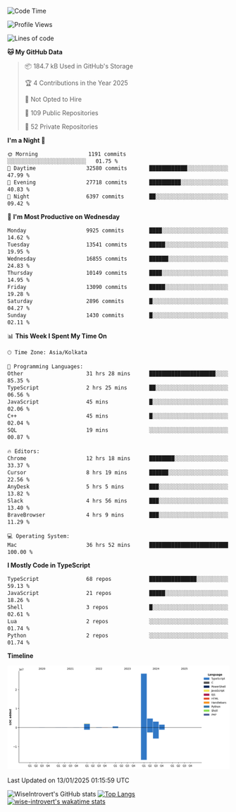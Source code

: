 <!--START_SECTION:waka-->
![Code Time](http://img.shields.io/badge/Code%20Time-2%2C111%20hrs%2020%20mins-blue)

![Profile Views](http://img.shields.io/badge/Profile%20Views-0-blue)

![Lines of code](https://img.shields.io/badge/From%20Hello%20World%20I%27ve%20Written-40.8%20million%20lines%20of%20code-blue)

**🐱 My GitHub Data** 

> 📦 184.7 kB Used in GitHub's Storage 
 > 
> 🏆 4 Contributions in the Year 2025
 > 
> 🚫 Not Opted to Hire
 > 
> 📜 109 Public Repositories 
 > 
> 🔑 52 Private Repositories 
 > 
**I'm a Night 🦉** 

```text
🌞 Morning                1191 commits        ░░░░░░░░░░░░░░░░░░░░░░░░░   01.75 % 
🌆 Daytime                32580 commits       ████████████░░░░░░░░░░░░░   47.99 % 
🌃 Evening                27718 commits       ██████████░░░░░░░░░░░░░░░   40.83 % 
🌙 Night                  6397 commits        ██░░░░░░░░░░░░░░░░░░░░░░░   09.42 % 
```
📅 **I'm Most Productive on Wednesday** 

```text
Monday                   9925 commits        ████░░░░░░░░░░░░░░░░░░░░░   14.62 % 
Tuesday                  13541 commits       █████░░░░░░░░░░░░░░░░░░░░   19.95 % 
Wednesday                16855 commits       ██████░░░░░░░░░░░░░░░░░░░   24.83 % 
Thursday                 10149 commits       ████░░░░░░░░░░░░░░░░░░░░░   14.95 % 
Friday                   13090 commits       █████░░░░░░░░░░░░░░░░░░░░   19.28 % 
Saturday                 2896 commits        █░░░░░░░░░░░░░░░░░░░░░░░░   04.27 % 
Sunday                   1430 commits        █░░░░░░░░░░░░░░░░░░░░░░░░   02.11 % 
```


📊 **This Week I Spent My Time On** 

```text
🕑︎ Time Zone: Asia/Kolkata

💬 Programming Languages: 
Other                    31 hrs 28 mins      █████████████████████░░░░   85.35 % 
TypeScript               2 hrs 25 mins       ██░░░░░░░░░░░░░░░░░░░░░░░   06.56 % 
JavaScript               45 mins             █░░░░░░░░░░░░░░░░░░░░░░░░   02.06 % 
C++                      45 mins             █░░░░░░░░░░░░░░░░░░░░░░░░   02.04 % 
SQL                      19 mins             ░░░░░░░░░░░░░░░░░░░░░░░░░   00.87 % 

🔥 Editors: 
Chrome                   12 hrs 18 mins      ████████░░░░░░░░░░░░░░░░░   33.37 % 
Cursor                   8 hrs 19 mins       ██████░░░░░░░░░░░░░░░░░░░   22.56 % 
AnyDesk                  5 hrs 5 mins        ███░░░░░░░░░░░░░░░░░░░░░░   13.82 % 
Slack                    4 hrs 56 mins       ███░░░░░░░░░░░░░░░░░░░░░░   13.40 % 
BraveBrowser             4 hrs 9 mins        ███░░░░░░░░░░░░░░░░░░░░░░   11.29 % 

💻 Operating System: 
Mac                      36 hrs 52 mins      █████████████████████████   100.00 % 
```

**I Mostly Code in TypeScript** 

```text
TypeScript               68 repos            ███████████████░░░░░░░░░░   59.13 % 
JavaScript               21 repos            █████░░░░░░░░░░░░░░░░░░░░   18.26 % 
Shell                    3 repos             █░░░░░░░░░░░░░░░░░░░░░░░░   02.61 % 
Lua                      2 repos             ░░░░░░░░░░░░░░░░░░░░░░░░░   01.74 % 
Python                   2 repos             ░░░░░░░░░░░░░░░░░░░░░░░░░   01.74 % 
```



**Timeline**

![Lines of Code chart](https://raw.githubusercontent.com/wise-introvert/wise-introvert/master/assets/bar_graph.png)


 Last Updated on 13/01/2025 01:15:59 UTC
<!--END_SECTION:waka-->

![WiseIntrovert's GitHub stats](https://github-readme-stats.vercel.app/api?username=wise-introvert&count_private=true&show_icons=true)
[![Top Langs](https://github-readme-stats.vercel.app/api/top-langs/?username=wise-introvert&langs_count=10)](https://github.com/anuraghazra/github-readme-stats)
[![wise-introvert's wakatime stats](https://github-readme-stats.vercel.app/api/wakatime?username=wiseintrovert)](https://github.com/anuraghazra/github-readme-stats)
